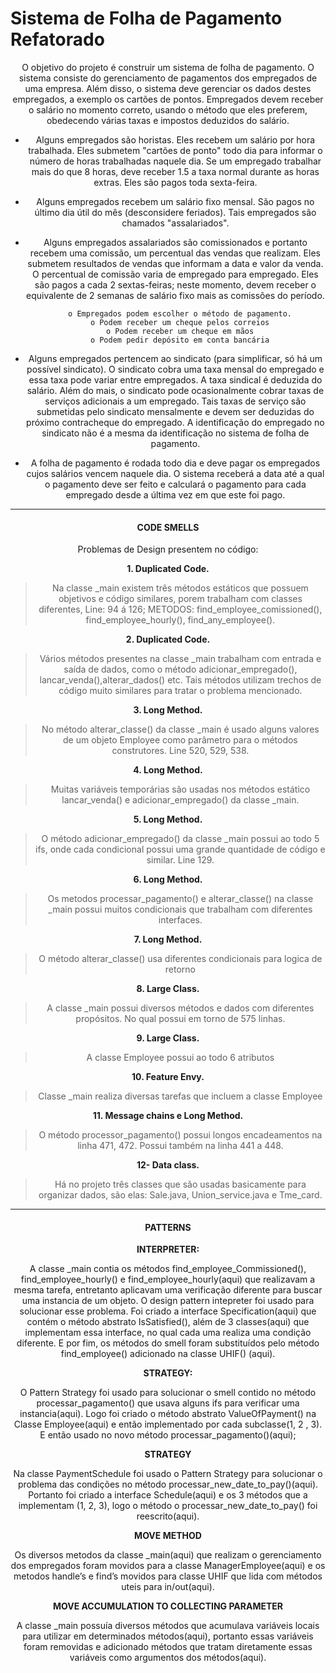 # Sistema de Folha de Pagamento Refatorado

<center>O objetivo do projeto é construir um sistema de folha de pagamento. O sistema consiste do
gerenciamento de pagamentos dos empregados de uma empresa. Além disso, o sistema deve
gerenciar os dados destes empregados, a exemplo os cartões de pontos. Empregados devem receber
o salário no momento correto, usando o método que eles preferem, obedecendo várias taxas e
impostos deduzidos do salário.
  
   - Alguns empregados são horistas. Eles recebem um salário por hora trabalhada. Eles
       submetem "cartões de ponto" todo dia para informar o número de horas trabalhadas naquele
       dia. Se um empregado trabalhar mais do que 8 horas, deve receber 1.5 a taxa normal
       durante as horas extras. Eles são pagos toda sexta-feira.
       
   - Alguns empregados recebem um salário fixo mensal. São pagos no último dia útil do mês
       (desconsidere feriados). Tais empregados são chamados "assalariados".
       
   - Alguns empregados assalariados são comissionados e portanto recebem uma comissão, um
       percentual das vendas que realizam. Eles submetem resultados de vendas que informam a
       data e valor da venda. O percentual de comissão varia de empregado para empregado. Eles
       são pagos a cada 2 sextas-feiras; neste momento, devem receber o equivalente de 2 semanas
       de salário fixo mais as comissões do período.
       
           o Empregados podem escolher o método de pagamento.
           o Podem receber um cheque pelos correios
           o Podem receber um cheque em mãos
           o Podem pedir depósito em conta bancária
   
   -  Alguns empregados pertencem ao sindicato (para simplificar, só há um possível sindicato).
        O sindicato cobra uma taxa mensal do empregado e essa taxa pode variar entre
        empregados. A taxa sindical é deduzida do salário. Além do mais, o sindicato pode
        ocasionalmente cobrar taxas de serviços adicionais a um empregado. Tais taxas de serviço
        são submetidas pelo sindicato mensalmente e devem ser deduzidas do próximo
        contracheque do empregado. A identificação do empregado no sindicato não é a mesma da
        identificação no sistema de folha de pagamento.
   
   - A folha de pagamento é rodada todo dia e deve pagar os empregados cujos salários vencem
        naquele dia. O sistema receberá a data até a qual o pagamento deve ser feito e calculará o
        pagamento para cada empregado desde a última vez em que este foi pago.
        
        
        
---

#### CODE SMELLS

Problemas de Design presentem no código:


**1. Duplicated Code.**

> Na classe _main existem três métodos estáticos que possuem objetivos e código similares, porem trabalham com classes diferentes, Line: 94 á 126; METODOS: find_employee_comissioned(), find_employee_hourly(), find_any_employee().


**2. Duplicated Code.**

> Vários métodos presentes na classe _main trabalham com entrada e saída de dados, como o método adicionar_empregado(), lancar_venda(),alterar_dados() etc. Tais         métodos utilizam trechos de código muito similares para tratar o problema mencionado.

**3. Long Method.**

> No método alterar_classe() da classe _main é usado alguns valores de um objeto Employee como parâmetro para o métodos construtores. Line 520, 529, 538.

**4. Long Method.**

> Muitas variáveis temporárias são usadas nos métodos estático lancar_venda() e adicionar_empregado() da classe _main. 

**5. Long Method.**

> O método adicionar_empregado() da classe _main possui ao todo 5 ifs, onde cada condicional possui uma grande quantidade de código e similar. Line 129.

**6. Long Method.**

> Os metodos processar_pagamento() e alterar_classe() na classe _main possui muitos condicionais que trabalham com diferentes interfaces.

**7. Long Method.**

> O método alterar_classe() usa diferentes condicionais para logica de retorno 

**8. Large Class.**

> A classe _main possui diversos métodos e dados com diferentes propósitos. No qual possui em torno de 575 linhas.

**9. Large Class.**

> A classe Employee possui ao todo 6 atributos
    
**10. Feature Envy.**

> Classe _main realiza diversas tarefas que incluem a classe Employee
    
**11. Message chains e Long Method.**

> O método processor_pagamento() possui longos encadeamentos na linha 471, 472. Possui também na linha 441 a 448.
    
**12- Data class.**
> Há no projeto três classes que são usadas basicamente para organizar dados, são elas: 
Sale.java, Union_service.java e Tme_card.

  
---

#### PATTERNS

  
**INTERPRETER:**

  A classe _main contia os métodos find_employee_Commissioned(), find_employee_hourly() e find_employee_hourly(aqui) que realizavam a mesma tarefa, entretanto aplicavam uma verificação diferente para buscar uma instancia de um objeto. O design pattern intepreter foi usado para solucionar esse problema. Foi criado a interface Specification(aqui) que contém o método abstrato IsSatisfied(), além de 3 classes(aqui) que implementam essa interface, no qual cada uma realiza uma condição diferente. E por fim, os métodos do smell foram substituídos pelo método find_employee() adicionado na classe UHIF() (aqui).

  
**STRATEGY:**

  O Pattern  Strategy foi usado para solucionar o smell contido no método processar_pagamento() que usava alguns ifs para verificar uma instancia(aqui). Logo foi criado o método abstrato ValueOfPayment() na Classe Employee(aqui) e então implementado por cada subclasse(1, 2 , 3). E então usado no novo método processar_pagamento()(aqui);
  
  
**STRATEGY**

  Na classe PaymentSchedule foi usado o Pattern Strategy para solucionar o problema das condições no método processar_new_date_to_pay()(aqui). Portanto foi criado a interface Schedule(aqui) e os 3 métodos que a implementam (1, 2, 3), logo o método o processar_new_date_to_pay() foi reescrito(aqui). 

 
**MOVE METHOD**

  Os diversos metodos da classe _main(aqui) que realizam o gerenciamento dos empregados foram movidos para a classe ManagerEmployee(aqui) e os metodos handle’s e find’s movidos para classe UHIF que lida com métodos uteis para in/out(aqui).

  
**MOVE ACCUMULATION TO COLLECTING PARAMETER**
  
  A classe _main possuía diversos métodos que acumulava variáveis locais para utilizar em determinados métodos(aqui), portanto essas variáveis foram removidas e adicionado métodos que tratam diretamente essas variáveis como argumentos dos métodos(aqui).
  
</center>
